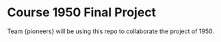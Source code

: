 # Course 1950 Final Project

Team {pioneers} will be using this repo to collaborate the project of 1950.